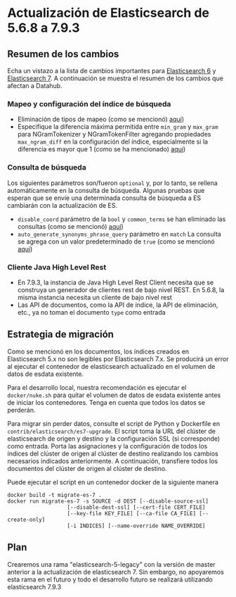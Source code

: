 # Actualización de Elasticsearch de 5.6.8 a 7.9.3

## Resumen de los cambios

Echa un vistazo a la lista de cambios importantes para [Elasticsearch 6](https://www.elastic.co/guide/en/elasticsearch/reference/6.8/breaking-changes-6.0.html) y [Elasticsearch 7](https://www.elastic.co/guide/en/elasticsearch/reference/7.x/breaking-changes-7.0.html). A continuación se muestra el resumen de los cambios que afectan a Datahub.

### Mapeo y configuración del índice de búsqueda

*   Eliminación de tipos de mapeo (como se mencionó) [aquí](https://www.elastic.co/guide/en/elasticsearch/reference/current/removal-of-types.html))
*   Especifique la diferencia máxima permitida entre `min_gram` y `max_gram` para NGramTokenizer y NGramTokenFilter agregando propiedades `max_ngram_diff` en la configuración del índice, especialmente si la diferencia es mayor que 1 (como se ha mencionado) [aquí](https://www.elastic.co/guide/en/elasticsearch/reference/current/index-modules.html))

### Consulta de búsqueda

Los siguientes parámetros son/fueron `optional` y, por lo tanto, se rellena automáticamente en la consulta de búsqueda. Algunas pruebas que esperan que se envíe una determinada consulta de búsqueda a ES cambiarán con la actualización de ES.

*   `disable_coord` parámetro de la `bool` y `common_terms` se han eliminado las consultas (como se mencionó) [aquí](https://www.elastic.co/guide/en/elasticsearch/reference/6.8/breaking-changes-6.0.html))
*   `auto_generate_synonyms_phrase_query` parámetro en `match` La consulta se agrega con un valor predeterminado de `true` (como se mencionó [aquí](https://www.elastic.co/guide/en/elasticsearch/reference/7.x/query-dsl-match-query.html))

### Cliente Java High Level Rest

*   En 7.9.3, la instancia de Java High Level Rest Client necesita que se construya un generador de clientes rest de bajo nivel REST. En 5.6.8, la misma instancia necesita un cliente de bajo nivel rest
*   Las API de documentos, como la API de índice, la API de eliminación, etc., ya no toman el documento `type` como entrada

## Estrategia de migración

Como se mencionó en los documentos, los índices creados en Elasticsearch 5.x no son legibles por Elasticsearch 7.x. Se producirá un error al ejecutar el contenedor de elasticsearch actualizado en el volumen de datos de esdata existente.

Para el desarrollo local, nuestra recomendación es ejecutar el `docker/nuke.sh` para quitar el volumen de datos de esdata existente antes de iniciar los contenedores. Tenga en cuenta que todos los datos se perderán.

Para migrar sin perder datos, consulte el script de Python y Dockerfile en `contrib/elasticsearch/es7-upgrade`. El script toma la URL del clúster de elasticsearch de origen y destino y la configuración SSL (si corresponde) como entrada. Porta las asignaciones y la configuración de todos los índices del clúster de origen al clúster de destino realizando los cambios necesarios indicados anteriormente. A continuación, transfiere todos los documentos del clúster de origen al clúster de destino.

Puede ejecutar el script en un contenedor docker de la siguiente manera

    docker build -t migrate-es-7 .
    docker run migrate-es-7 -s SOURCE -d DEST [--disable-source-ssl]
                       [--disable-dest-ssl] [--cert-file CERT_FILE]
                       [--key-file KEY_FILE] [--ca-file CA_FILE] [--create-only]
                       [-i INDICES] [--name-override NAME_OVERRIDE]

## Plan

Crearemos una rama "elasticsearch-5-legacy" con la versión de master anterior a la actualización de elasticsearch 7. Sin embargo, no apoyaremos esta rama en el futuro y todo el desarrollo futuro se realizará utilizando elasticsearch 7.9.3
